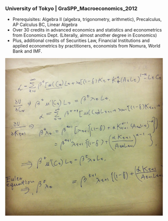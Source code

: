### University of Tokyo | GraSPP_Macroeconomics_2012
- Prerequisites: Algebra II (algebra, trigonometry, arithmetic), Precalculus, AP Calculus BC, Linear Algebra
- Over 30 credits in advanced economics and statistics and econometrics from Economics Dept. (Literally, almost another degree in Economics)
- Plus, additional credits of Securities Law, Financial Institutions and applied econometrics by practitioners, economists from Nomura, World Bank and IMF. 

![alt tag](euler_equation.jpg)
